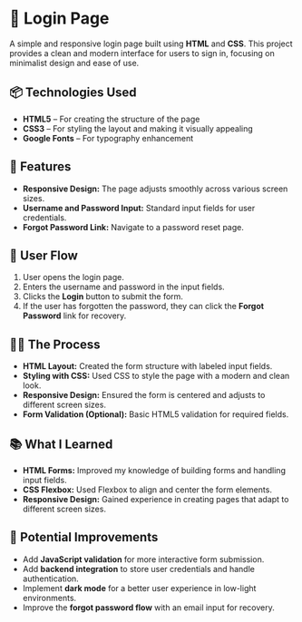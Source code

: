 # 🔐 Login Page  

A simple and responsive login page built using **HTML** and **CSS**. This project provides a clean and modern interface for users to sign in, focusing on minimalist design and ease of use.


## 📦 Technologies Used  
- **HTML5** – For creating the structure of the page  
- **CSS3** – For styling the layout and making it visually appealing  
- **Google Fonts** – For typography enhancement  


## 🦄 Features  
- **Responsive Design:** The page adjusts smoothly across various screen sizes.  
- **Username and Password Input:** Standard input fields for user credentials.  
- **Forgot Password Link:** Navigate to a password reset page.   


## 🎯 User Flow  
1. User opens the login page.  
2. Enters the username and password in the input fields.  
4. Clicks the **Login** button to submit the form.  
5. If the user has forgotten the password, they can click the **Forgot Password** link for recovery.


## 👨‍💻 The Process  
- **HTML Layout:** Created the form structure with labeled input fields.  
- **Styling with CSS:** Used CSS to style the page with a modern and clean look.  
- **Responsive Design:** Ensured the form is centered and adjusts to different screen sizes.  
- **Form Validation (Optional):** Basic HTML5 validation for required fields.  


## 📚 What I Learned  
- **HTML Forms:** Improved my knowledge of building forms and handling input fields.  
- **CSS Flexbox:** Used Flexbox to align and center the form elements.  
- **Responsive Design:** Gained experience in creating pages that adapt to different screen sizes.  


## 💭 Potential Improvements  
- Add **JavaScript validation** for more interactive form submission.  
- Add **backend integration** to store user credentials and handle authentication.  
- Implement **dark mode** for a better user experience in low-light environments.  
- Improve the **forgot password flow** with an email input for recovery.

